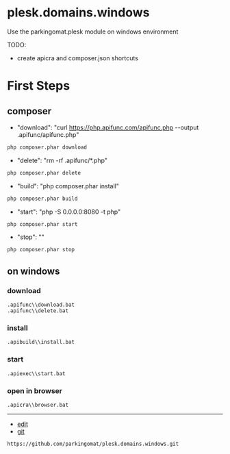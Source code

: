 # plesk.domains.windows
Use the parkingomat.plesk module on windows environment


TODO:
+ create apicra and composer.json shortcuts

# First Steps

## composer

+ "download": "curl https://php.apifunc.com/apifunc.php --output .apifunc/apifunc.php"
```bash
php composer.phar download
```

+ "delete": "rm -rf .apifunc/*.php"
```bash 
php composer.phar delete
```

+ "build": "php composer.phar install"
```bash
php composer.phar build
```


+ "start": "php -S 0.0.0.0:8080 -t php"
```bash
php composer.phar start
```

+ "stop": ""
```bash
php composer.phar stop
```

## on windows


### download
    .apifunc\\download.bat
    .apifunc\\delete.bat

### install
    .apibuild\\install.bat

### start
    .apiexec\\start.bat

### open in browser
    .apicra\\browser.bat


---
+ [edit](https://github.com/parkingomat/plesk.domains.windows/edit/main/README.md)
+ [git](https://github.com/parkingomat/plesk.domains.windows)
```
https://github.com/parkingomat/plesk.domains.windows.git
```
